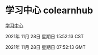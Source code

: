 # 学习中心 colearnhub
[学习中心](http://59.174.24.190:56308/colearnhub/)

2021年 11月 28日 星期日 15:52:13 CST

2021年 11月 28日 星期日 07:52:13 GMT
